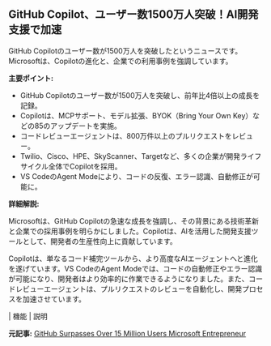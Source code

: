 ## GitHub Copilot、ユーザー数1500万人突破！AI開発支援で加速

GitHub Copilotのユーザー数が1500万人を突破したというニュースです。Microsoftは、Copilotの進化と、企業での利用事例を強調しています。

**主要ポイント:**

* GitHub Copilotのユーザー数が1500万人を突破し、前年比4倍以上の成長を記録。
* Copilotは、MCPサポート、モデル拡張、BYOK（Bring Your Own Key）などの85のアップデートを実施。
* コードレビューエージェントは、800万件以上のプルリクエストをレビュー。
* Twilio、Cisco、HPE、SkyScanner、Targetなど、多くの企業が開発ライフサイクル全体でCopilotを採用。
* VS CodeのAgent Modeにより、コードの反復、エラー認識、自動修正が可能に。

**詳細解説:**

Microsoftは、GitHub Copilotの急速な成長を強調し、その背景にある技術革新と企業での採用事例を明らかにしました。Copilotは、AIを活用した開発支援ツールとして、開発者の生産性向上に貢献しています。

Copilotは、単なるコード補完ツールから、より高度なAIエージェントへと進化を遂げています。VS CodeのAgent Modeでは、コードの自動修正やエラー認識が可能になり、開発者はより効率的に作業できるようになりました。また、コードレビューエージェントは、プルリクエストのレビューを自動化し、開発プロセスを加速させています。

| 機能 | 説明 

**元記事:** [GitHub Surpasses Over 15 Million Users Microsoft Entrepreneur](https://www.entrepreneur.com/en-in/news-and-trends/github-surpasses-over-15-million-users-microsoft/490998)